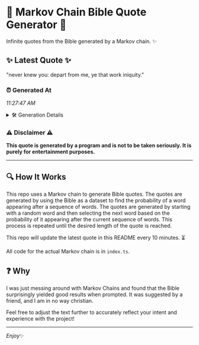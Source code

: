 # 📖 Markov Chain Bible Quote Generator 📖

Infinite quotes from the Bible generated by a Markov chain. ✨

## ✨ Latest Quote ✨
"never knew you: depart from me, ye that work iniquity."

### ⏰ Generated At
*11:27:47 AM*

<details>
    <summary>🛠️ Generation Details</summary>
    <p>
        <strong>🌱 Seed:</strong> never<br>
        <strong>🔄 Iterations:</strong> 9<br>
        <strong>📜 Context History:</strong><br>[ never ]: knew<br>[ never, knew ]: you:<br>[ never, knew, you: ]: depart<br>[ never, knew, you:, depart ]: from<br>[ never, knew, you:, depart, from ]: me,<br>[ never, knew, you:, depart, from, me, ]: ye<br>[ knew, you:, depart, from, me,, ye ]: that<br>[ you:, depart, from, me,, ye, that ]: work<br>[ depart, from, me,, ye, that, work ]: iniquity.<br>
    </p>
</details>

### ⚠️ Disclaimer ⚠️
**This quote is generated by a program and is not to be taken seriously. It is purely for entertainment purposes.**

---

## 🔍 How It Works

This repo uses a Markov chain to generate Bible quotes. The quotes are generated by using the Bible as a dataset to find the probability of a word appearing after a sequence of words. The quotes are generated by starting with a random word and then selecting the next word based on the probability of it appearing after the current sequence of words. This process is repeated until the desired length of the quote is reached.

This repo will update the latest quote in this README every 10 minutes. ⏳

All code for the actual Markov chain is in `index.ts`.

## ❓ Why

I was just messing around with Markov Chains and found that the Bible surprisingly yielded good results when prompted. 
It was suggested by a friend, and I am in no way christian.

Feel free to adjust the text further to accurately reflect your intent and experience with the project!

---

*Enjoy*✨
